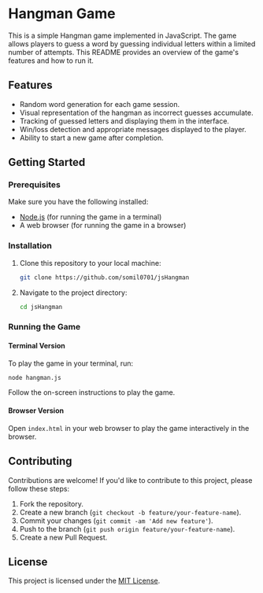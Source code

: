 # Hangman Game

This is a simple Hangman game implemented in JavaScript. The game allows players to guess a word by guessing individual letters within a limited number of attempts. This README provides an overview of the game's features and how to run it.

## Features

- Random word generation for each game session.
- Visual representation of the hangman as incorrect guesses accumulate.
- Tracking of guessed letters and displaying them in the interface.
- Win/loss detection and appropriate messages displayed to the player.
- Ability to start a new game after completion.

## Getting Started

### Prerequisites

Make sure you have the following installed:

- [Node.js](https://nodejs.org/) (for running the game in a terminal)
- A web browser (for running the game in a browser)

### Installation

1. Clone this repository to your local machine:

   ```bash
   git clone https://github.com/somil0701/jsHangman
   ```

2. Navigate to the project directory:

   ```bash
   cd jsHangman
   ```

### Running the Game

#### Terminal Version

To play the game in your terminal, run:

```bash
node hangman.js
```

Follow the on-screen instructions to play the game.

#### Browser Version

Open `index.html` in your web browser to play the game interactively in the browser.

## Contributing

Contributions are welcome! If you'd like to contribute to this project, please follow these steps:

1. Fork the repository.
2. Create a new branch (`git checkout -b feature/your-feature-name`).
3. Commit your changes (`git commit -am 'Add new feature'`).
4. Push to the branch (`git push origin feature/your-feature-name`).
5. Create a new Pull Request.

## License

This project is licensed under the [MIT License](LICENSE).

